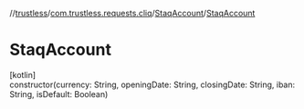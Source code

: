 //[trustless](../../../index.md)/[com.trustless.requests.cliq](../index.md)/[StaqAccount](index.md)/[StaqAccount](-staq-account.md)

# StaqAccount

[kotlin]\
constructor(currency: String, openingDate: String, closingDate: String, iban: String, isDefault: Boolean)
